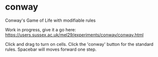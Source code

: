 # conway
Conway's Game of Life with modifiable rules

Work in progress, give it a go here: https://users.sussex.ac.uk/mel29/experiments/conway/conway.html

Click and drag to turn on cells. Click the 'conway' button for the standard rules. Spacebar will moves forward one step.
